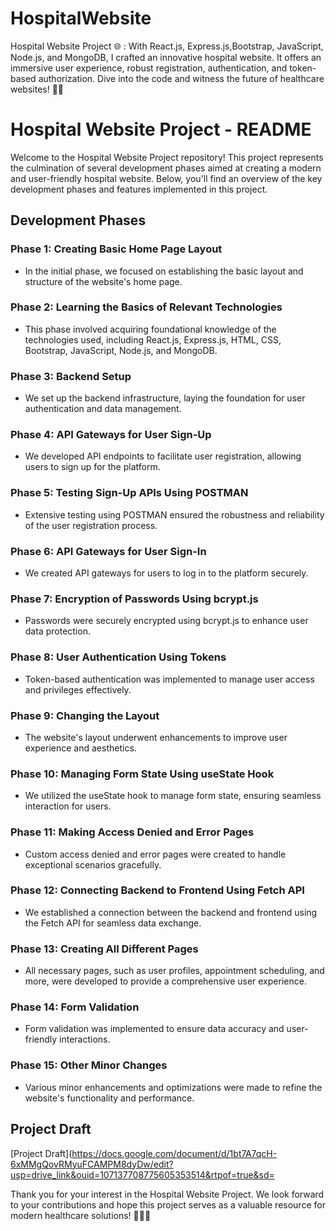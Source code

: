 # HospitalWebsite
Hospital Website Project 🌐 : With React.js, Express.js,Bootstrap, JavaScript, Node.js, and MongoDB, I crafted an innovative hospital website. It offers an immersive user experience, robust registration, authentication, and token-based authorization. Dive into the code and witness the future of healthcare websites! 🏥🚀

# Hospital Website Project - README

Welcome to the Hospital Website Project repository! This project represents the culmination of several development phases aimed at creating a modern and user-friendly hospital website. Below, you'll find an overview of the key development phases and features implemented in this project.

## Development Phases

### Phase 1: Creating Basic Home Page Layout
- In the initial phase, we focused on establishing the basic layout and structure of the website's home page.

### Phase 2: Learning the Basics of Relevant Technologies
- This phase involved acquiring foundational knowledge of the technologies used, including React.js, Express.js, HTML, CSS, Bootstrap, JavaScript, Node.js, and MongoDB.

### Phase 3: Backend Setup
- We set up the backend infrastructure, laying the foundation for user authentication and data management.

### Phase 4: API Gateways for User Sign-Up
- We developed API endpoints to facilitate user registration, allowing users to sign up for the platform.

### Phase 5: Testing Sign-Up APIs Using POSTMAN
- Extensive testing using POSTMAN ensured the robustness and reliability of the user registration process.

### Phase 6: API Gateways for User Sign-In
- We created API gateways for users to log in to the platform securely.

### Phase 7: Encryption of Passwords Using bcrypt.js
- Passwords were securely encrypted using bcrypt.js to enhance user data protection.

### Phase 8: User Authentication Using Tokens
- Token-based authentication was implemented to manage user access and privileges effectively.

### Phase 9: Changing the Layout
- The website's layout underwent enhancements to improve user experience and aesthetics.

### Phase 10: Managing Form State Using useState Hook
- We utilized the useState hook to manage form state, ensuring seamless interaction for users.

### Phase 11: Making Access Denied and Error Pages
- Custom access denied and error pages were created to handle exceptional scenarios gracefully.

### Phase 12: Connecting Backend to Frontend Using Fetch API
- We established a connection between the backend and frontend using the Fetch API for seamless data exchange.

### Phase 13: Creating All Different Pages
- All necessary pages, such as user profiles, appointment scheduling, and more, were developed to provide a comprehensive user experience.

### Phase 14: Form Validation
- Form validation was implemented to ensure data accuracy and user-friendly interactions.

### Phase 15: Other Minor Changes
- Various minor enhancements and optimizations were made to refine the website's functionality and performance.

## Project Draft

 [Project Draft](https://docs.google.com/document/d/1bt7A7qcH-6xMMgQovRMyuFCAMPM8dyDw/edit?usp=drive_link&ouid=107137708775605353514&rtpof=true&sd=

Thank you for your interest in the Hospital Website Project. We look forward to your contributions and hope this project serves as a valuable resource for modern healthcare solutions! 🏥🌐🚀
